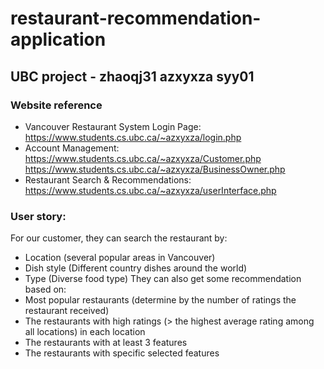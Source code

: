 # restaurant-recommendation-application
## UBC project - zhaoqj31 azxyxza syy01

### Website reference 
* Vancouver Restaurant System Login Page:
https://www.students.cs.ubc.ca/~azxyxza/login.php
* Account Management: 
https://www.students.cs.ubc.ca/~azxyxza/Customer.php 
https://www.students.cs.ubc.ca/~azxyxza/BusinessOwner.php
* Restaurant Search & Recommendations:
https://www.students.cs.ubc.ca/~azxyxza/userInterface.php 


### User story:
For our customer, they can search the restaurant by:
* Location (several popular areas in Vancouver)
* Dish style (Different country dishes around the world)
* Type (Diverse food type)
They can also get some recommendation based on:
* Most popular restaurants (determine by the number of ratings the restaurant received)
* The restaurants with high ratings (> the highest average rating among all locations) in each location
* The restaurants with at least 3 features
* The restaurants with specific selected features
